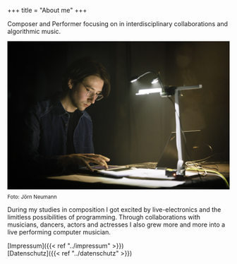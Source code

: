 +++
title = "About me"
+++

Composer and Performer focusing on in interdisciplinary collaborations and algorithmic music.

![Portrait][1]
<sub>Foto: Jörn Neumann</sub>

During my studies in composition I got excited by live-electronics and the limitless possibilities of programming. Through collaborations with musicians, dancers, actors and actresses I also grew more and more into a live performing computer musician.

[Impressum]({{< ref "../impressum" >}})  
[Datenschutz]({{< ref "../datenschutz" >}})

[1]: /img/about.jpg
